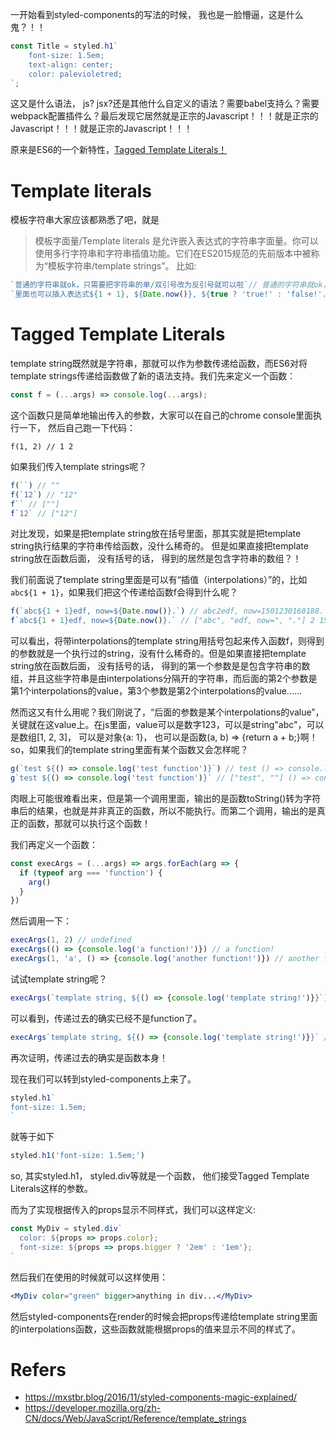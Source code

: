 一开始看到styled-components的写法的时候， 我也是一脸懵逼，这是什么鬼？！！
```js
const Title = styled.h1`
	font-size: 1.5em;
	text-align: center;
	color: palevioletred;
`;
```
这又是什么语法， js? jsx?还是其他什么自定义的语法？需要babel支持么？需要webpack配置插件么？最后发现它居然就是正宗的Javascript！！！就是正宗的Javascript！！！就是正宗的Javascript！！！

原来是ES6的一个新特性，[Tagged Template Literals！](https://developer.mozilla.org/zh-CN/docs/Web/JavaScript/Reference/template_strings)

# Template literals
模板字符串大家应该都熟悉了吧，就是
> 模板字面量/Template literals 是允许嵌入表达式的字符串字面量。你可以使用多行字符串和字符串插值功能。它们在ES2015规范的先前版本中被称为“模板字符串/template strings”。
比如:
```js
`普通的字符串就ok，只需要把字符串的单/双引号改为反引号就可以啦`// 普通的字符串就ok，只需要把字符串的单/双引号改为反引号就可以啦
`里面也可以插入表达式${1 + 1}, ${Date.now()}, ${true ? 'true!' : 'false!'...` // 里面也可以插入表达式2, 1501229051899, true!...`
```

# Tagged Template Literals
template string既然就是字符串，那就可以作为参数传递给函数，而ES6对将template strings传递给函数做了新的语法支持。我们先来定义一个函数：
```js
const f = (...args) => console.log(...args);
```
这个函数只是简单地输出传入的参数，大家可以在自己的chrome console里面执行一下， 然后自己跑一下代码：
```
f(1, 2) // 1 2
```
如果我们传入template strings呢？
```js
f(``) // ""
f(`12`) // "12"
f`` // [""]
f`12` // ["12"]
```
对比发现，如果是把template string放在括号里面，那其实就是把template string执行结果的字符串传给函数，没什么稀奇的。 但是如果直接把template string放在函数后面， 没有括号的话， 得到的居然是包含字符串的数组？！

我们前面说了template string里面是可以有“插值（interpolations）”的，比如`abc${1 + 1}`，如果我们把这个传递给函数f会得到什么呢？
```js
f(`abc${1 + 1}edf, now=${Date.now()}.`) // abc2edf, now=1501230160188.
f`abc${1 + 1}edf, now=${Date.now()}.` // ["abc", "edf, now=", "."] 2 1501230160188
```
可以看出，将带interpolations的template string用括号包起来传入函数f，则得到的参数就是一个执行过的string，没有什么稀奇的。但是如果直接把template string放在函数后面， 没有括号的话， 得到的第一个参数是是包含字符串的数组，并且这些字符串是由interpolations分隔开的字符串，而后面的第2个参数是第1个interpolations的value，第3个参数是第2个interpolations的value......

然而这又有什么用呢？我们刚说了，“后面的参数是某个interpolations的value”，关键就在这value上。在js里面，value可以是数字123，可以是string"abc"，可以是数组[1, 2, 3]， 可以是对象{a: 1}， 也可以是函数(a, b) => {return a + b;}啊！so，如果我们的template string里面有某个函数又会怎样呢？
```js
g(`test ${() => console.log('test function')}`) // test () => console.log('test function')
g`test ${() => console.log('test function')}` // ["test", ""] () => console.log('test function')
```
肉眼上可能很难看出来，但是第一个调用里面，输出的是函数toString()转为字符串后的结果，也就是并非真正的函数，所以不能执行。而第二个调用，输出的是真正的函数，那就可以执行这个函数！

我们再定义一个函数：
```js
const execArgs = (...args) => args.forEach(arg => {
  if (typeof arg === 'function') {
    arg()
  }
})
```
然后调用一下：
```js
execArgs(1, 2) // undefined
execArgs(() => {console.log('a function!')}) // a function!
execArgs(1, 'a', () => {console.log('another function!')}) // another function!
```
试试template string呢？
```js
execArgs(`template string, ${() => {console.log('template string!')}}`) // undefined
```
可以看到，传递过去的确实已经不是function了。
```js
execArgs`template string, ${() => {console.log('template string!')}}` // template string!
```
再次证明，传递过去的确实是函数本身！

现在我们可以转到styled-components上来了。
```js
styled.h1`
font-size: 1.5em;
`
```
就等于如下
```js
styled.h1('font-size: 1.5em;')
```
so, 其实styled.h1， styled.div等就是一个函数， 他们接受Tagged Template Literals这样的参数。

而为了实现根据传入的props显示不同样式，我们可以这样定义:
```jsx
const MyDiv = styled.div`
  color: ${props => props.color};
  font-size: ${props => props.bigger ? '2em' : '1em'};
`
```
然后我们在使用的时候就可以这样使用：
```jsx
<MyDiv color="green" bigger>anything in div...</MyDiv>
```
然后styled-components在render的时候会把props传递给template string里面的interpolations函数，这些函数就能根据props的值来显示不同的样式了。

# Refers
* https://mxstbr.blog/2016/11/styled-components-magic-explained/
* https://developer.mozilla.org/zh-CN/docs/Web/JavaScript/Reference/template_strings